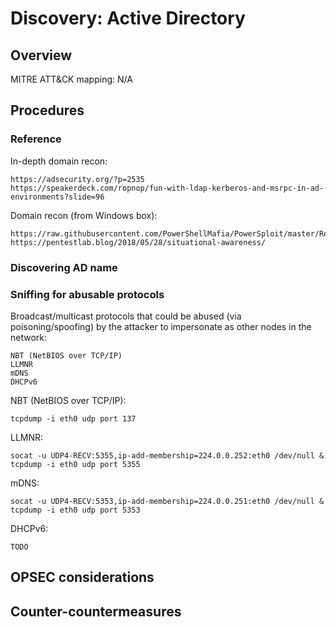 
# Discovery: Active Directory

## Overview

MITRE ATT&CK mapping: N/A

## Procedures

### Reference

In-depth domain recon:

```
https://adsecurity.org/?p=2535
https://speakerdeck.com/ropnop/fun-with-ldap-kerberos-and-msrpc-in-ad-environments?slide=96
```

Domain recon (from Windows box):

```
https://raw.githubusercontent.com/PowerShellMafia/PowerSploit/master/Recon/PowerView.ps1
https://pentestlab.blog/2018/05/28/situational-awareness/
```

### Discovering AD name

### Sniffing for abusable protocols 

Broadcast/multicast protocols that could be abused (via poisoning/spoofing) by the attacker to impersonate as other nodes in the network:

```
NBT (NetBIOS over TCP/IP)
LLMNR
mDNS
DHCPv6
```

NBT (NetBIOS over TCP/IP):

    tcpdump -i eth0 udp port 137

LLMNR:

    socat -u UDP4-RECV:5355,ip-add-membership=224.0.0.252:eth0 /dev/null &
    tcpdump -i eth0 udp port 5355

mDNS:

    socat -u UDP4-RECV:5353,ip-add-membership=224.0.0.251:eth0 /dev/null &
    tcpdump -i eth0 udp port 5353

DHCPv6:

    TODO

## OPSEC considerations

## Counter-countermeasures
